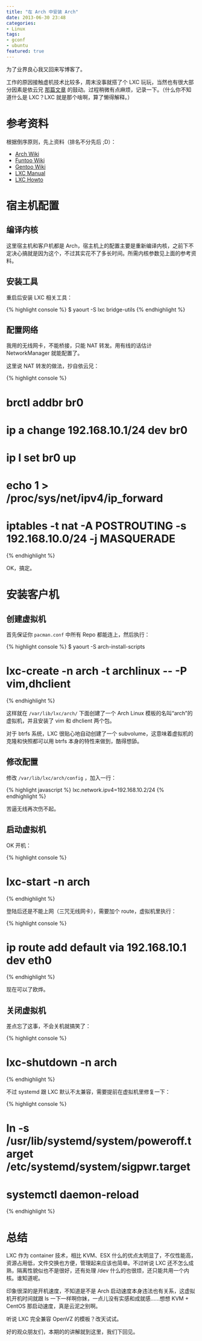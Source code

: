 ```yaml
---
title: "在 Arch 中安装 Arch"
date: 2013-06-30 23:48
categories:
- Linux
tags:
- gconf
- ubuntu
featured: true
---
```


为了业界良心我又回来写博客了。

工作的原因接触虚机技术比较多，周末没事就搭了个 LXC
玩玩，当然也有很大部分因素是依云兄
[那篇文章](http://lilydjwg.is-programmer.com/2013/4/15/first-time-lxc.38857.html)
的鼓动。过程稍微有点麻烦，记录一下。（什么你不知道什么是 LXC？LXC
就是那个啥啊，算了懒得解释。）

参考资料
========

根据倒序原则，先上资料（排名不分先后 ;D）：

-   [Arch Wiki](https://wiki.archlinux.org/index.php/Linux_Containers)
-   [Funtoo Wiki](http://www.funtoo.org/Linux_Containers)
-   [Gentoo Wiki](http://wiki.gentoo.org/wiki/LXC)
-   [LXC Manual](http://lxc.sourceforge.net/man/lxc.html)
-   [LXC Howto](http://lxc.teegra.net/)

宿主机配置
==========

编译内核
--------

这里宿主机和客户机都是
Arch，宿主机上的配置主要是重新编译内核，之前下不定决心搞就是因为这个，不过其实花不了多长时间。所需内核参数见上面的参考资料。

安装工具
--------

重启后安装 LXC 相关工具：

{% highlight console %}
$ yaourt -S lxc bridge-utils
{% endhighlight %}

配置网络
--------

我用的无线网卡，不能桥接，只能 NAT 转发。用有线的话估计 NetworkManager
就能配置了。

这里说 NAT 转发的做法，抄自依云兄：

{% highlight console %}
# brctl addbr br0
# ip a change 192.168.10.1/24 dev br0
# ip l set br0 up

# echo 1 > /proc/sys/net/ipv4/ip_forward
# iptables -t nat -A POSTROUTING -s 192.168.10.0/24 -j MASQUERADE
{% endhighlight %}

OK，搞定。

安装客户机
==========

创建虚拟机
----------

首先保证你 `pacman.conf` 中所有 Repo 都能连上，然后执行：

{% highlight console %}
$ yaourt -S arch-install-scripts
# lxc-create -n arch -t archlinux -- -P vim,dhclient
{% endhighlight %}

这样就在 `/var/lib/lxc/arch/` 下面创建了一个 Arch Linux
模板的名叫“arch”的虚拟机，并且安装了 vim 和 dhclient 两个包。

对于 btrfs 系统，LXC 很贴心地自动创建了一个
subvolume，这意味着虚拟机的克隆和快照都可以用 btrfs
本身的特性来做到，酷得想舔。

修改配置
--------

修改 `/var/lib/lxc/arch/config` ，加入一行：

{% highlight javascript %}
lxc.network.ipv4=192.168.10.2/24
{% endhighlight %}

苦逼无线再次伤不起。

启动虚拟机
----------

OK 开机：

{% highlight console %}
# lxc-start -n arch
{% endhighlight %}

登陆后还是不能上网（三咒无线网卡），需要加个 route，虚拟机里执行：

{% highlight console %}
# ip route add default via 192.168.10.1 dev eth0
{% endhighlight %}

现在可以了欧烨。

关闭虚拟机
----------

差点忘了这事，不会关机就搞笑了：

{% highlight console %}
# lxc-shutdown -n arch
{% endhighlight %}

不过 systemd 跟 LXC 默认不太兼容，需要提前在虚拟机里修复一下：

{% highlight console %}
# ln -s /usr/lib/systemd/system/poweroff.target /etc/systemd/system/sigpwr.target
# systemctl daemon-reload
{% endhighlight %}

总结
====

LXC 作为 container 技术，相比 KVM、ESX
什么的优点太明显了，不仅性能高，资源占用低，文件交换也方便，管理起来应该也简单。不过听说
LXC 还不怎么成熟，隔离性貌似也不是很好，还有处理 /dev
什么的也很烦，还只能共用一个内核。谁知道呢。

印象很深的是开机速度，不知道是不是 Arch
启动速度本身违法也有关系，这虚拟机开机时间就跟 ls
一下一样啊你妹，一点儿没有实感和成就感……想想 KVM + CentOS
那启动速度，真是云泥之别啊。

听说 LXC 完全兼容 OpenVZ 的模板？改天试试。

好的观众朋友们，本期的的讲解就到这里，我们下回见。

